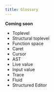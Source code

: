 ```yaml
---
title: Glossary
---
```


**Coming soon**

- Toplevel
- Structural toplevel
- Function space
- Caret
- Cursor
- AST
- Live value
- Input value
- Trace
- Fluid
- Structured Editor
